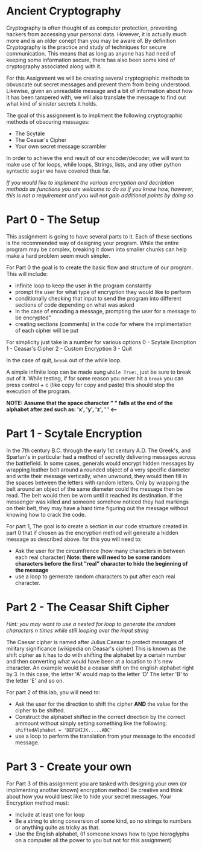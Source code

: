 # Ancient Cryptography

Cryptography is often thought of as computer protection, preventing hackers from accessing your personal data.
However, it is actually much more and is an older conept than you may be aware of.
By definition Cryptography is the practice and study of techniques for secure communication.
This means that as long as anyone has had need of keeping some information secure, 
there has also been some kind of cryptography associated along with it.

For this Assignment we will be creating several cryptographic methods to obvuscate out secret messages
and prevent them from being understood. Likewise, given an unreadable message and a bit of information about how 
it has been tampered with, we will also translate the message to find out what kind of sinister secrets it holds.

The goal of this assignment is to impliment the following cryptographic methods of obscuring messages:
- The Scytale
- The Ceasar's Cipher
- Your own secret message scrambler

In order to achieve the end result of our encoder/decoder, we will want to make use of for loops, while loops, Strings, lists, and any other python syntactic sugar we have covered thus far.

*If you would like to impliment the various encryption and decription methods as functions you are welcome to do so if you know how, however, this is not a requirement and you will not gain additional points by doing so*

# Part 0 - The Setup
This assignment is going to have several parts to it. Each of these sections is the recommended way of designing your program.
While the entire program may be complex, breaking it down into smaller chunks can help make a hard problem seem much simpler.

For Part 0 the goal is to create the basic flow and structure of our program. This will include:
- infinite loop to keep the user in the program constantly
- prompt the user for what type of encryption they would like to perform
- conditionally checking that input to send the program into different sections of code depending on what was asked
- In the case of encoding a message, prompting the user for a message to be encrypted"
- creating sections (comments) in the code for where the implimentation of each cipher will be put

For simplicity just take in a number for various options
0 - Scytale Encription
1 - Ceasar's Cipher
2 - Custom Encryption
3 - Quit

In the case of quit, `break` out of the while loop.

A simple infinite loop can be made sung `while True:`, just be sure to break out of it. While testing, if for some reason you never hit a `break` you can press control + c (like copy for copy and paste) this should stop the execution of the program.

**NOTE: Assume that the space character " " falls at the end of the alphabet after zed such as: 'x', 'y', 'z', ' ' <--**

# Part 1 - Scytale Encryption

In the 7th century B.C. through the early 1st century A.D. The Greek's, and Spartan's in particular
had a method of secretly delivering messages across the battlefield. In some cases, generals would 
encrypt hidden messages by wrapping leather belt around a rounded object of a very specific diameter 
and write their message vertically, when unwound, they would then fill in the spaces between the letters 
with random letters. Only by wrapping the belt around an object of the same diameter could the message 
then be read. The belt would then be worn until it reached its destination. If the messenger was killed 
and someone somehow noticed they had markings on their belt, they may have a hard time figuring out
the message without knowing how to crack the code.

For part 1, The goal is to create a section in our code structure created in part 0 that if chosen as the encryption method will generate a hidden message as described above.
for this you will need to:
- Ask the user for the circumfrence (how many characters in between each real character)
**Note: there will need to be some random characters before the first "real" character to hide the beginning of the message**
- use a loop to gernerate random characters to put after each real character.

# Part 2 - The Ceasar Shift Cipher
*Hint: you may want to use a nested for loop to generate the random characters n times while still looping over the input string*

The Caesar cipher is named after Julius Caesar to protect messages of military significance (wikipedia on Ceasar's cipher)
This is known as the shift cipher as it has to do with shifting the alphabet by a certain number and then converting what would have been at a location to it's new character. An example would be a ceasar shift on the english alphabet right by 3. In this case, the letter 'A' would map to the letter 'D' The letter 'B' to the letter 'E' and so on.

For part 2 of this lab, you will need to:
- Ask the user for the direction to shift the cipher **AND** the value for the cipher to be shifted.
- Construct the alphabet shifted in the correct direction by the correct ammount without simply setting something like the following: `shiftedAlphabet = 'DEFGHIJK.....ABC'`
- use a loop to perform the translation from your message to the encoded message.

# Part 3 - Create your own

For Part 3 of this assignment you are tasked with designing your own (or implimenting another known) encryption method!
Be creative and think about how you would best like to hide your secret messages. Your Encryption method must:
- Include at least one for loop
- Be a string to string conversion of some kind, so no strings to numbers or anything quite as tricky as that.
- Use the English alphabet, (If someone knows how to type hieroglyphs on a computer all the power to you but not for this assignment)
